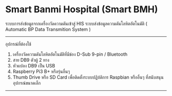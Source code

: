 Smart Banmi Hospital (Smart BMH)
======
ระบบการส่งข้อมูลจากเครื่องวัดความดันเข้าสู่ HIS
ระบบส่งข้อมูลความดันโลหิตอัตโนมัติ ( Automatic BP Data Transmition System )
***
อุปกรณ์ที่ต้องใช้
1. เครื่องวัดความดันโลหิตอัตโนมัติที่มีช่อง D-Sub 9-pin / Bluetooth
2. สาย DB9 ตัวผู้ 2 ทาง
3. หัวแปลง DB9 เป็น USB
3. Raspberry Pi3 B+ หรือรุ่นอื่นๆ
4. Thumb Drive หรือ SD Card เพื่อติดตั้งระบบปฎิบ้ติการ Raspbian หรืออื่นๆ ที่สนับสนุนอุปกรณ์ขนาดเล็ก
---
